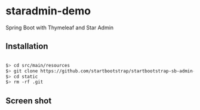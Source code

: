 # staradmin-demo

Spring Boot with Thymeleaf and Star Admin 

## Installation

~~~sh

$> cd src/main/resources
$> git clone https://github.com/startbootstrap/startbootstrap-sb-admin-2 static
$> cd static 
$> rm -rf .git 

~~~


## Screen shot